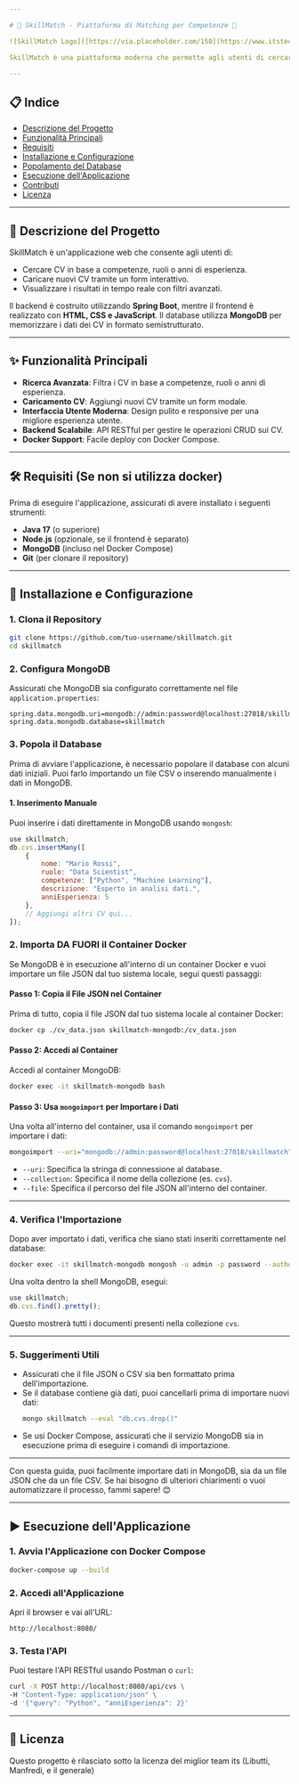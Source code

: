 ```yaml
---

# 🌟 SkillMatch - Piattaforma di Matching per Competenze 🌟

![SkillMatch Logo]([https://via.placeholder.com/150](https://www.itstechtalentfactory.it/wp-content/uploads/2024/10/ITS-Academy-Tech-Talent-Factory.png)) 

SkillMatch è una piattaforma moderna che permette agli utenti di cercare, visualizzare e caricare CV basati su competenze professionali. L'applicazione combina un'interfaccia utente intuitiva con backend robusto basato su Spring Boot e MongoDB, offrendo un'esperienza fluida e scalabile.

---
```


## 📋 Indice

- [Descrizione del Progetto](#descrizione-del-progetto)
- [Funzionalità Principali](#funzionalità-principali)
- [Requisiti](#requisiti)
- [Installazione e Configurazione](#installazione-e-configurazione)
- [Popolamento del Database](#popolamento-del-database)
- [Esecuzione dell'Applicazione](#esecuzione-dellapplicazione)
- [Contributi](#contributi)
- [Licenza](#licenza)

---

## 📖 Descrizione del Progetto

SkillMatch è un'applicazione web che consente agli utenti di:
- Cercare CV in base a competenze, ruoli o anni di esperienza.
- Caricare nuovi CV tramite un form interattivo.
- Visualizzare i risultati in tempo reale con filtri avanzati.

Il backend è costruito utilizzando **Spring Boot**, mentre il frontend è realizzato con **HTML, CSS e JavaScript**. Il database utilizza **MongoDB** per memorizzare i dati dei CV in formato semistrutturato.

---

## ✨ Funzionalità Principali

- **Ricerca Avanzata**: Filtra i CV in base a competenze, ruoli o anni di esperienza.
- **Caricamento CV**: Aggiungi nuovi CV tramite un form modale.
- **Interfaccia Utente Moderna**: Design pulito e responsive per una migliore esperienza utente.
- **Backend Scalabile**: API RESTful per gestire le operazioni CRUD sui CV.
- **Docker Support**: Facile deploy con Docker Compose.

---

## 🛠️ Requisiti (Se non si utilizza docker)

Prima di eseguire l'applicazione, assicurati di avere installato i seguenti strumenti:

- **Java 17** (o superiore)
- **Node.js** (opzionale, se il frontend è separato)
- **MongoDB** (incluso nel Docker Compose)
- **Git** (per clonare il repository)

---

## 🚀 Installazione e Configurazione

### 1. Clona il Repository
```bash
git clone https://github.com/tuo-username/skillmatch.git
cd skillmatch
```

### 2. Configura MongoDB
Assicurati che MongoDB sia configurato correttamente nel file `application.properties`:
```properties
spring.data.mongodb.uri=mongodb://admin:password@localhost:27018/skillmatch
spring.data.mongodb.database=skillmatch
```

### 3. Popola il Database
Prima di avviare l'applicazione, è necessario popolare il database con alcuni dati iniziali. Puoi farlo importando un file CSV o inserendo manualmente i dati in MongoDB.

#### 1. Inserimento Manuale
Puoi inserire i dati direttamente in MongoDB usando `mongosh`:
```javascript
use skillmatch;
db.cvs.insertMany([
    {
        nome: "Mario Rossi",
        ruolo: "Data Scientist",
        competenze: ["Python", "Machine Learning"],
        descrizione: "Esperto in analisi dati.",
        anniEsperienza: 5
    },
    // Aggiungi altri CV qui...
]);
```

### **2. Importa DA FUORI il Container Docker**

Se MongoDB è in esecuzione all'interno di un container Docker e vuoi importare un file JSON dal tuo sistema locale, segui questi passaggi:

#### Passo 1: Copia il File JSON nel Container
Prima di tutto, copia il file JSON dal tuo sistema locale al container Docker:

```bash
docker cp ./cv_data.json skillmatch-mongodb:/cv_data.json
```

#### Passo 2: Accedi al Container
Accedi al container MongoDB:

```bash
docker exec -it skillmatch-mongodb bash
```

#### Passo 3: Usa `mongoimport` per Importare i Dati
Una volta all'interno del container, usa il comando `mongoimport` per importare i dati:

```bash
mongoimport --uri="mongodb://admin:password@localhost:27018/skillmatch" --collection=cvs --file=/cv_data.json
```

- `--uri`: Specifica la stringa di connessione al database.
- `--collection`: Specifica il nome della collezione (es. `cvs`).
- `--file`: Specifica il percorso del file JSON all'interno del container.

---

### **4. Verifica l'Importazione**

Dopo aver importato i dati, verifica che siano stati inseriti correttamente nel database:

```bash
docker exec -it skillmatch-mongodb mongosh -u admin -p password --authenticationDatabase admin
```

Una volta dentro la shell MongoDB, esegui:

```javascript
use skillmatch;
db.cvs.find().pretty();
```

Questo mostrerà tutti i documenti presenti nella collezione `cvs`.

---

### **5. Suggerimenti Utili**

- Assicurati che il file JSON o CSV sia ben formattato prima dell'importazione.
- Se il database contiene già dati, puoi cancellarli prima di importare nuovi dati:
  ```bash
  mongo skillmatch --eval "db.cvs.drop()"
  ```
- Se usi Docker Compose, assicurati che il servizio MongoDB sia in esecuzione prima di eseguire i comandi di importazione.

---

Con questa guida, puoi facilmente importare dati in MongoDB, sia da un file JSON che da un file CSV. Se hai bisogno di ulteriori chiarimenti o vuoi automatizzare il processo, fammi sapere! 😊






















---

## ▶️ Esecuzione dell'Applicazione

### 1. Avvia l'Applicazione con Docker Compose
```bash
docker-compose up --build
```

### 2. Accedi all'Applicazione
Apri il browser e vai all'URL:
```
http://localhost:8080/
```

### 3. Testa l'API
Puoi testare l'API RESTful usando Postman o `curl`:
```bash
curl -X POST http://localhost:8080/api/cvs \
-H "Content-Type: application/json" \
-d '{"query": "Python", "anniEsperienza": 2}'
```

---

## 📜 Licenza

Questo progetto è rilasciato sotto la licenza del miglior team its (Libutti, Manfredi, e il generale)
